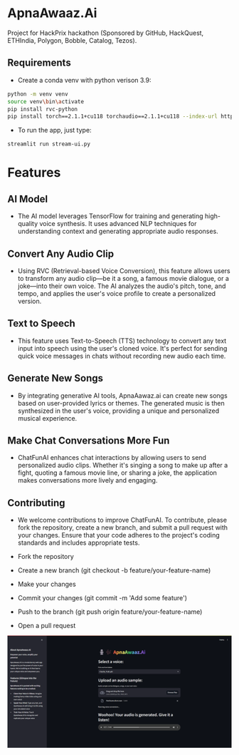 # ApnaAwaaz.Ai

Project for HackPrix hackathon (Sponsored by GitHub, HackQuest, ETHIndia, Polygon, Bobble, Catalog, Tezos).

## Requirements

- Create a conda venv with python verison 3.9:

```sh
python -m venv venv
source venv\bin\activate
pip install rvc-python
pip install torch==2.1.1+cu118 torchaudio==2.1.1+cu118 --index-url https://download.pytorch.org/whl/cu118
```

- To run the app, just type:

```sh
streamlit run stream-ui.py
```

# Features

## AI Model

- The AI model leverages TensorFlow for training and generating high-quality voice synthesis. It uses advanced NLP techniques for understanding context and generating appropriate audio responses.

## Convert Any Audio Clip

- Using RVC (Retrieval-based Voice Conversion), this feature allows users to transform any audio clip—be it a song, a famous movie dialogue, or a joke—into their own voice. The AI analyzes the audio's pitch, tone, and tempo, and applies the user's voice profile to create a personalized version.

## Text to Speech

- This feature uses Text-to-Speech (TTS) technology to convert any text input into speech using the user's cloned voice. It's perfect for sending quick voice messages in chats without recording new audio each time.

## Generate New Songs

- By integrating generative AI tools, ApnaAawaz.ai can create new songs based on user-provided lyrics or themes. The generated music is then synthesized in the user's voice, providing a unique and personalized musical experience.

## Make Chat Conversations More Fun

- ChatFunAI enhances chat interactions by allowing users to send personalized audio clips. Whether it's singing a song to make up after a fight, quoting a famous movie line, or sharing a joke, the application makes conversations more lively and engaging.

## Contributing

- We welcome contributions to improve ChatFunAI. To contribute, please fork the repository, create a new branch, and submit a pull request with your changes. Ensure that your code adheres to the project's coding standards and includes appropriate tests.

- Fork the repository
- Create a new branch (git checkout -b feature/your-feature-name)
- Make your changes
- Commit your changes (git commit -m 'Add some feature')
- Push to the branch (git push origin feature/your-feature-name)
- Open a pull request

![alt text](assets/image.png)
